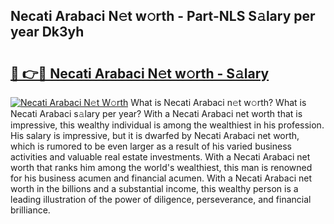 ## Necati Arabaci N𝚎t w𝚘rth - Part-NLS S𝚊lary per year Dk3yh

# <h2><a href="http://gc1bkd.nevu.top/?p=Necati+Arabaci">🔗 👉🔴 Necati Arabaci N𝚎t w𝚘rth - S𝚊lary</a></h2>

[![Necati Arabaci N𝚎t W𝚘rth](https://i.imgur.com/Oavwk0R.jpeg)](http://gc1bkd.nevu.top/?p=Necati+Arabaci)
What is Necati Arabaci n𝚎t w𝚘rth? What is Necati Arabaci s𝚊lary per year?
With a Necati Arabaci net worth that is impressive, this wealthy individual is among the wealthiest in his profession. His salary is impressive, but it is dwarfed by Necati Arabaci net worth, which is rumored to be even larger as a result of his varied business activities and valuable real estate investments. With a Necati Arabaci net worth that ranks him among the world's wealthiest, this man is renowned for his business acumen and financial acumen. With a Necati Arabaci net worth in the billions and a substantial income, this wealthy person is a leading illustration of the power of diligence, perseverance, and financial brilliance.
